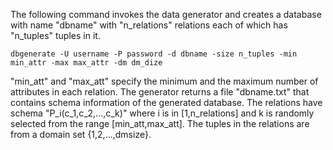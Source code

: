 The following command invokes the data generator and creates a database with name "dbname" with "n_relations" relations each of which has "n_tuples" tuples in it. 

```
dbgenerate -U username -P password -d dbname -size n_tuples -min min_attr -max max_attr -dm dm_dize
```


"min_att" and "max_att" specify the minimum and the maximum number of attributes in each relation. The generator returns a file "dbname.txt" that contains schema information of the generated database. The relations have schema "P_i(c_1,c_2,...,c_k)" where i is in [1,n_relations] and k is randomly selected from the range [min_att,max_att]. The tuples in the relations are from a domain set {1,2,...,dmsize}.

<!--
createdb -U username -O ownername -E UTF8 -T template0 -l en_US.UTF-8 databasename
psql -U username -d databasename -f filename.sql
pg_restore -U postgres -C -d chasedb d.sql
-->

